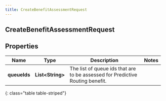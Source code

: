 ```yaml
---
title: CreateBenefitAssessmentRequest
---
```

## CreateBenefitAssessmentRequest


## Properties

| Name | Type | Description | Notes |
| ------------ | ------------- | ------------- | ------------- |
| **queueIds** | <!----><!---->**List&lt;String&gt;**<!----> | The list of queue ids that are to be assessed for Predictive Routing benefit. |  |
{: class="table table-striped"}



